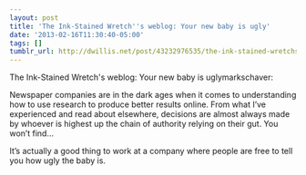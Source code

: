 ```yaml
---
layout: post
title: 'The Ink-Stained Wretch''s weblog: Your new baby is ugly'
date: '2013-02-16T11:30:40-05:00'
tags: []
tumblr_url: http://dwillis.net/post/43232976535/the-ink-stained-wretchs-weblog-your-new-baby-is
---
```

The Ink-Stained Wretch's weblog: Your new baby is uglymarkschaver:


Newspaper companies are in the dark ages when it comes to understanding how to use research to produce better results online. From what I’ve experienced and read about elsewhere, decisions are almost always made by whoever is highest up the chain of authority relying on their gut. You won’t find…


It’s actually a good thing to work at a company where people are free to tell you how ugly the baby is.
